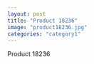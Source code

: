 ```yaml
---
layout: post
title: "Product 18236"
image: "product18236.jpg"
categories: "category1"
---
```

Product 18236
